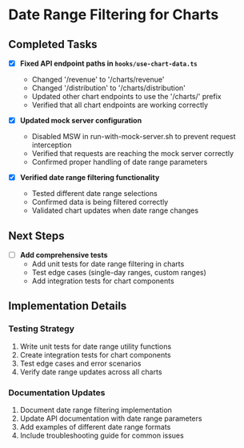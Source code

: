 # Date Range Filtering for Charts

## Completed Tasks

- [x] **Fixed API endpoint paths in `hooks/use-chart-data.ts`**
  - Changed '/revenue' to '/charts/revenue'
  - Changed '/distribution' to '/charts/distribution'
  - Updated other chart endpoints to use the '/charts/' prefix
  - Verified that all chart endpoints are working correctly

- [x] **Updated mock server configuration**
  - Disabled MSW in run-with-mock-server.sh to prevent request interception
  - Verified that requests are reaching the mock server correctly
  - Confirmed proper handling of date range parameters

- [x] **Verified date range filtering functionality**
  - Tested different date range selections
  - Confirmed data is being filtered correctly
  - Validated chart updates when date range changes

## Next Steps

- [ ] **Add comprehensive tests**
  - Add unit tests for date range filtering in charts
  - Test edge cases (single-day ranges, custom ranges)
  - Add integration tests for chart components

## Implementation Details

### Testing Strategy
1. Write unit tests for date range utility functions
2. Create integration tests for chart components
3. Test edge cases and error scenarios
4. Verify date range updates across all charts

### Documentation Updates
1. Document date range filtering implementation
2. Update API documentation with date range parameters
3. Add examples of different date range formats
4. Include troubleshooting guide for common issues
